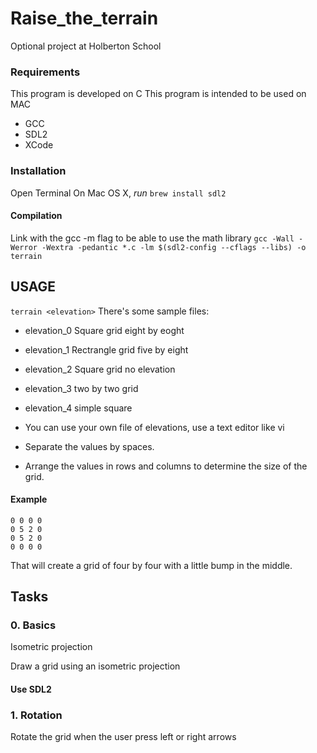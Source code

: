 # Raise_the_terrain
Optional project at Holberton School
### Requirements
This program is developed on C
This program is intended to be used on MAC
- GCC
- SDL2
- XCode
### Installation
Open Terminal
On Mac OS X, *run* `brew install sdl2`

#### Compilation
Link with the gcc -m flag to be able to use the math library
`gcc -Wall -Werror -Wextra -pedantic *.c -lm $(sdl2-config --cflags --libs) -o terrain`

## USAGE
`terrain <elevation>`
There's some sample files:
 - elevation_0 Square grid eight by eoght
 - elevation_1 Rectrangle grid five by eight
 - elevation_2 Square grid no elevation
 - elevation_3 two by two grid
 - elevation_4 simple square

- You can use your own file of elevations, use a text editor like vi
- Separate the values by spaces.
- Arrange the values in rows and columns to determine the size of the grid.
#### Example
	0 0 0 0
	0 5 2 0
	0 5 2 0
	0 0 0 0

That will create a grid of four by four with a little bump in the middle.


## Tasks
### 0. Basics
Isometric projection

Draw a grid using an isometric projection

#### Use SDL2

### 1. Rotation
Rotate the grid when the user press left or right arrows

